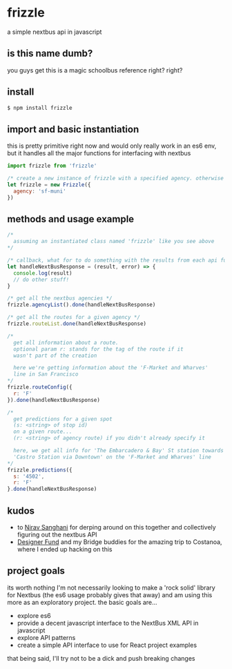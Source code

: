 # frizzle
a simple nextbus api in javascript

## is this name dumb?
you guys get this is a magic schoolbus reference right? right?

## install

```sh
$ npm install frizzle
```

## import and basic instantiation
this is pretty primitive right now and would only really work in an es6 env, but it handles all the major functions for interfacing with nextbus

```js
import frizzle from 'frizzle'

/* create a new instance of frizzle with a specified agency. otherwise it defaults to sf-muni cause thats where I live */
let frizzle = new Frizzle({
  agency: 'sf-muni'
})
```

## methods and usage example

```js
/*
  assuming an instantiated class named 'frizzle' like you see above
*/

/* callback, what for to do something with the results from each api function */
let handleNextBusResponse = (result, error) => {
  console.log(result)
  // do other stuff!
}

/* get all the nextbus agencies */
frizzle.agencyList().done(handleNextBusResponse)

/* get all the routes for a given agency */
frizzle.routeList.done(handleNextBusResponse)

/*
  get all information about a route.
  optional param r: stands for the tag of the route if it
  wasn't part of the creation

  here we're getting information about the 'F-Market and Wharves'
  line in San Francisco
*/
frizzle.routeConfig({
  r: 'F'
}).done(handleNextBusResponse)

/*
  get predictions for a given spot
  (s: <string> of stop id)
  on a given route...
  (r: <string> of agency route) if you didn't already specify it

  here, we get all info for 'The Embarcadero & Bay' St station towards
  'Castro Station via Downtown' on the 'F-Market and Wharves' line
*/
frizzle.predictions({
  s: '4502',
  r: 'F'
}.done(handleNextBusResponse)

```

## kudos

- to [Nirav Sanghani](twitter.com/iamnirav) for derping around on this together and
collectively figuring out the nextbus API
- [Designer Fund](http://designerfund.com/) and my Bridge buddies for the amazing trip to Costanoa, where I ended up hacking on this

## project goals
its worth nothing I'm not necessarily looking to make a 'rock solid' library for Nextbus (the es6 usage probably gives that away) and am using this more as an exploratory project. the basic goals are...

- explore es6
- provide a decent javascript interface to the NextBus XML API in javascript
- explore API patterns
- create a simple API interface to use for React project examples

that being said, I'll try not to be a dick and push breaking changes
